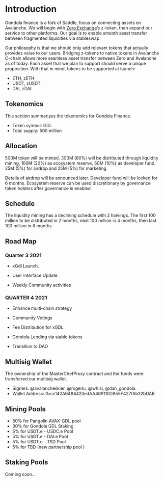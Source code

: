 # Introduction

Gondola finance is a fork of Saddle, focus on connecting assets on Avalanche.  We will begin with [Zero Exchange](https://www.0.exchange/)’s z-token, then expand our service to other platforms.  Our goal is to enable smooth asset transfer between fragmented liquidities via stableswap.

Our  philosophy  is  that  we  should  only add relevant tokens that  actually  provides  value  to  our users. Bridging z-tokens to native tokens in Avalanche C-chain allows more seamless asset transfer between Zero and Avalanche as of today. Each asset that we plan to support should serve a unique proposition. With that in mind, tokens to be supported at launch:

- ETH, zETH
- USDT, zUSDT
- DAI, zDAI

## Tokenomics

This section summarizes the tokenomics for Gondola Finance.

- Token symbol: GDL
- Total supply: 500 million

## Allocation

500M token will be minted.  300M (60%) will be distributed through liquidity mining, 100M (20%) as ecosystem reserve, 50M (10%) as developer fund, 25M (5%) for airdrop and 25M (5%) for marketing.

Details of airdrop will be announced later.  Developer fund will be locked for 6 months.  Ecosystem reserve can be used discretionary by governance token holders after governance is enabled

##  Schedule

The liquidity mining has a declining schedule with 2 halvings.  The first 100 million to be distributed in 2 months, next 100 million in 4 months, then last 100 million in 8 months

## Road Map
### Quarter 3 2021

- xGdl Launch.

- User Interface Update

- Weekly Community activities

### QUARTER 4 2021

- Enhance multi-chain strategy

- Community Votings

- Fee Distribution for xGDL

- Gondola Lending via stable tokens

- Transition to DAO

## Multisig Wallet

The ownership of the MasterChefProxy contract and the funds were transferred our multisig wallet.
- Signers: @avalancheskier, @rogerlu, @whisi, @dan_gondola. 
- Wallet Address: 0xcc142A6484420edAA469110DB55F427fAb32bDAB


## Mining Pools

- 50% for Pangolin AVAX-GDL pool
- 30% for Gondola GDL Staking
- 5% for USDT.e - USDC.e Pool
- 5% for USDT.e - DAI.e Pool
- 5% for USDT.e - TSD Pool
- 5% for TBD (new partnership pool )

## Staking Pools
Coming soon...
